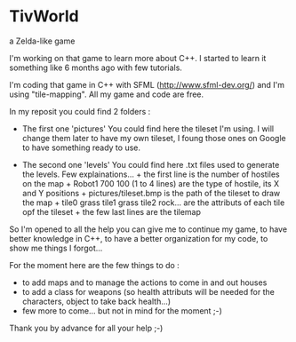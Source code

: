 # TivWorld
a Zelda-like game

I'm working on that game to learn more about C++.
I started to learn it something like 6 months ago with few tutorials.

I'm coding that game in C++ with SFML (http://www.sfml-dev.org/) and I'm using "tile-mapping". All my game and code are free.

In my reposit you could find 2 folders :

- The first one 'pictures'
You could find here the tileset I'm using. I will change them later to have my own tileset, I foung those ones on Google to have something ready to use.

- The second one 'levels'
You could find here .txt files used to generate the levels.
Few explainations...
      + the first line is the number of hostiles on the map
      + Robot1 700 100 (1 to 4 lines) are the type of hostile, its X and Y positions
      + pictures/tileset.bmp is the path of the tileset to draw the map
      + tile0 grass tile1 grass tile2 rock... are the attributs of each tile opf the tileset
      + the few last lines are the tilemap

So I'm opened to all the help you can give me to continue my game, to have better knowledge in C++, to have a better organization for my code, to show me things I forgot...

For the moment here are the few things to do :
- to add maps and to manage the actions to come in and out houses
- to add a class for weapons (so health attributs will be needed for the characters, object to take back health...)
- few more to come... but not in mind for the moment ;-)

Thank you by advance for all your help ;-)
